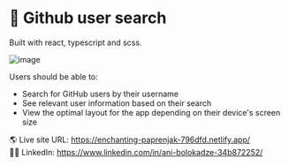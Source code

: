 # 🎉 Github user search

Built with react, typescript and scss.

![image](https://user-images.githubusercontent.com/89190087/212491504-9845ab07-12d3-4c83-a2b5-0d04ad6cba0e.png)

Users should be able to:

- Search for GitHub users by their username
- See relevant user information based on their search
- View the optimal layout for the app depending on their device's screen size

🌎 Live site URL: https://enchanting-paprenjak-796dfd.netlify.app/ <br>
👩‍💻 LinkedIn: https://www.linkedin.com/in/ani-bolokadze-34b872252/



